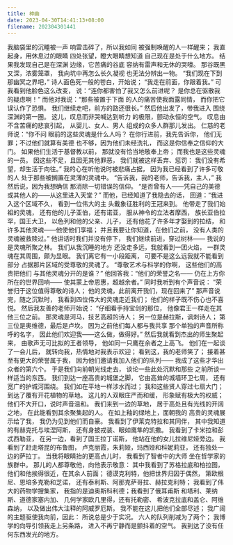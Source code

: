 ```yaml
---
title: 神曲
date: 2023-04-30T14:41:13+08:00
filename: 202304301441
---
```


我脑袋里的沉睡被一声
响雷击碎了，所以我如同
被强制唤醒的人一样醒来；
我直起身，用休息过的眼睛
四处张望，瞪大眼睛想知道
自己现在是处于什么地方。
结果我发现自己是在深渊
边缘，它苦痛的谷底
容纳有雷声和无休的哭嚎。
那谷既黑又深，浓雾笼罩，
我向坑中再怎么长久凝视
也无法分辨出一物。
“我们现在下到那幽冥之界吧，”
诗人面色死一般的苍白，开始说；
“我走在前面，你跟着我。”
可我看到他脸色这么改变，
说：“连你都害怕了我又怎么前进呢？
是你总在驱散我的疑虑啊！”
而他对我说：“那些被置于下面
的人的痛苦使我面露同情，
而你把它误认作了恐惧。
我们继续走吧，前方的路还很长。”
然后他出发了，带我进入
围绕深渊的第一圈。
这儿，叹息而非哭喊达到听力
的极限，颤动永恒的空气。
叹息由不含苦痛的悲哀引起，
从婴儿、女人、男人
组成的众多人群那儿发出。
仁慈的老师说：“你不问
眼前的这些灵魂是什么人吗？
在你行进前，我先告诉你，
他们无罪；不过他们就算有美德
也不够，因为他们未经洗礼，
而这是你信奉之信仰的大门。
如果他们生活于基督教以前，
那就没有恰当地敬奉上帝；
而我也是这些灵魂的一员。
因这些不足，且因无其他罪恶，
我们就被这样丢弃、惩罚：
我们没有希望，却生活于向往。”
我的心在听他说时被悲痛占据，
因为我已经看到了许多可敬的人
处于那些被搁置在灵薄的灵魂中。
“告诉我，我的老师，告诉我，主人，”
我然后说，因为我想确信
那消除一切错误的信仰。
“是否曾有人——凭自己的美德
或其他人的——从这里进入天堂？”
而他，已经知道了我隐去的话，
回道：“我进入这个区域不久，
看到一位伟大的主
头戴象征胜利的王冠来到。
他带走了我们始祖的灵魂，
还有他的儿子亚伯，还有诺亚，
服从神令的立法者摩西，
族长亚伯拉罕，国王大卫，
以色列和他的父亲、儿子，
还有他花了许多年才娶到的拉结，
和许多其他灵魂——他使他们享福；
并且我要让你知道，在他们之前，
没有人类的灵魂被救赎过。”
他讲话时我们并没有停下，
我们继续前进，穿过树林——
我说的是灵魂所聚之林。
我们从我沉睡的地方
还没走多远，我就看到一团火焰，
一群灵魂在其周围，颇为显眼。
我们离它有一小段距离，
可要不是这么远我就不能看到部分
占据那片区域的受尊敬的灵魂了。
“尊敬艺术与科学的你啊，
这些他们的高贵把他们
与其他灵魂分开的是谁？”
他回答我：“他们的荣誉之名——
仍在上方你所在的世界回响——
使其蒙上帝恩惠，超越余者。”
同时我听到有个声音说：
“荣誉归于这位值得尊敬的诗人；
他的灵魂，此前离开我们，现在回来了”
那声音说完，随之沉默时，
我看到四位伟大的灵魂走近我们；
他们的样子既不伤心也不喜悦。
然后我友善的老师开始说：
“仔细看手持宝剑的那位，
他像君王一样走在其他三位之前。
那灵魂是河马，技艺高超的诗人；
另一位是赫拉斯，讽刺诗人；
第三位是奥维德，最后是卢坎。
因为之前他们每人都与我共享
那个单独的声音所称呼的名字，
因此他们欢迎我——这么做，做得好。”
然后我就看到杰出的师生聚起来，
由歌声无可比拟的王者领导，
他如同一只鹰在余者之上高飞。
他们在一起谈了一会儿后，
就转向我，热情地对我表示欢迎；
看到这，我的老师笑了；
接着甚至有更大的荣誉属于我，
因为他们邀请我加入他们的队列——
我成了这些才华出众者的第六个。
于是我们向前朝光线走去，
谈论一些此处沉默和那些
之前所谈一样适当的东西。
我们到达一座高贵的城堡之脚，
它由高耸的城墙环卫七周，
还有宽广的护城河围绕。
我们如在平地一样涉水而过；
我和这些贤人穿过七扇大门；
到达了覆有开花植物的草地。
这儿的人双眼庄严而和缓，
形象赋有极大的权威；
他们不大开口，说时声音温和。
我们来到一边的草地，
居于高处且有光线的开阔之地，
在此能看到其余聚集起的人。
在如上釉的绿地上，面朝我的
高贵的灵魂展示给了我，
我仍为见到他们而自豪。
我看到了伊莱克特拉和其同伴，
其中我知道的有赫克托与埃涅阿斯，
还有身披戎装、眼如鹰隼的凯撒。
我看到了卡米拉和彭忒西勒亚，
在另一边，看到了国王拉丁诺斯，
他站在他的女儿拉维尼娅旁边。
我看到了赶走塔昆的布鲁图，
卢克丽霞，朱莉娅，玛西娅和科妮莉亚，
还有独处一边的萨拉丁。
当我将眼睛抬的更高点儿时，
我看到了智者中的大师
坐在哲学家的族群中。
那儿的人都尊敬他，向他表示敬意：
其中我看到了苏格拉底和柏拉图，
他们和他挨得很近，在其余人前面；
德谟克利特，他把世界归因于偶然，
第欧根尼、恩培多克勒和芝诺，
还有泰利斯、阿那克萨哥拉、赫拉克利特；
我看到了伟大的药物学搜集家，
我指的是迪奥斯科利德；我看到了俄耳甫斯
和塔利、莱纳斯、道德家塞内加、
几何学家欧几里得，还有托勒密、
希波克拉底和盖仑、阿维森纳，
以及做出伟大注释的阿威罗厄斯。
我不能在这儿把他们全部尽述；
我广阔的主题驱使我向前，因此：
所说总是少于实况。
六人的队列削减为了两个；
我博学的向导引领我走上另条路，
进入不再宁静而是颤抖着的空气。
我到达了没有任何东西发光的地方。